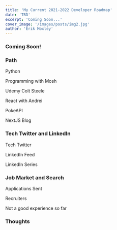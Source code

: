 ```yaml
---
title: 'My Current 2021-2022 Developer Roadmap'
date: 'TBD'
excerpt: 'Coming Soon...'
cover_image: '/images/posts/img2.jpg'
author: 'Erik Moxley'
---
```


<h3>Coming Soon!</h3>
<h3>Path</h3>
Python

Programming with Mosh

Udemy
Colt Steele

React with Andrei

PokeAPI

NextJS Blog

<h3>Tech Twitter and LinkedIn</h3>
Tech Twitter


LinkedIn Feed

LinkedIn Series


<h3>Job Market and Search</h3>
Applications Sent

Recruiters

Not a good experience so far


<h3>Thoughts</h3>